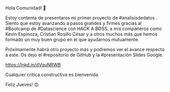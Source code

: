 Hola Comunidad! 🔆 



Estoy contenta de presentaros mi primer proyecto de #analisisdedatos . Siento que estoy avanzando a pasos grandes y firmes gracias al #Bootcamp de #Datascience con HACK A BOSS, a mis compañeros como Kevin Espinoza, Cristian Rosillo César y a otros muchos más que hemos formado un muy buen grupo en el que ayudarnos mutuamente.



Próximamente habrá otro proyecto más y podremos ver el avance respecto a este. Os dejo el #repositorio de GitHub y la #presentación Slides Google.





https://lnkd.in/dVquNRWB



Cualquier crítica constructiva es bienvenida.



Feliz Jueves! 😍 

